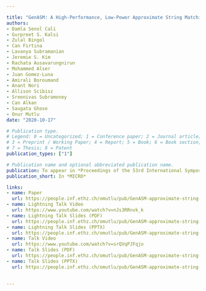 ```yaml
---

title: "GenASM: A High-Performance, Low-Power Approximate String Matching Acceleration Framework for Genome Sequence Analysis"
authors:
- Damla Senol Cali
- Gurpreet S. Kalsi
- Zulal Bingol
- Can Firtina
- Lavanya Subramanian
- Jeremie S. Kim
- Rachata Ausavarungnirun
- Mohammed Alser
- Juan Gomez-Luna
- Amirali Boroumand
- Anant Nori
- Allison Scibisz
- Sreenivas Subramoney
- Can Alkan
- Saugata Ghose
- Onur Mutlu
date: "2020-10-17"

# Publication type.
# Legend: 0 = Uncategorized; 1 = Conference paper; 2 = Journal article;
# 3 = Preprint / Working Paper; 4 = Report; 5 = Book; 6 = Book section;
# 7 = Thesis; 8 = Patent
publication_types: ["1"]

# Publication name and optional abbreviated publication name.
publication: To appear in *Proceedings of the 53rd International Symposium on Microarchitecture*
publication_short: In *MICRO*

links:
- name: Paper
  url: https://people.inf.ethz.ch/omutlu/pub/GenASM-approximate-string-matching-framework-for-genome-analysis_micro20.pdf
- name: Lightning Talk Video
  url: https://www.youtube.com/watch?v=nJs3RRnvk_k
- name: Lightning Talk Slides (PDF)
  url: https://people.inf.ethz.ch/omutlu/pub/GenASM-approximate-string-matching-framework-for-genome-analysis_micro20-lightning-talk.pdf
- name: Lightning Talk Slides (PPTX)
  url: https://people.inf.ethz.ch/omutlu/pub/GenASM-approximate-string-matching-framework-for-genome-analysis_micro20-lightning-talk.pptx
- name: Talk Video
  url: https://www.youtube.com/watch?v=srQVqPJFqjo
- name: Talk Slides (PDF)
  url: https://people.inf.ethz.ch/omutlu/pub/GenASM-approximate-string-matching-framework-for-genome-analysis_micro20-talk.pdf
- name: Talk Slides (PPTX)
  url: https://people.inf.ethz.ch/omutlu/pub/GenASM-approximate-string-matching-framework-for-genome-analysis_micro20-talk.pptx
  

---
```

